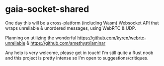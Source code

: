 # gaia-socket-shared

One day this will be a cross-platform (including Wasm) Websocket API that wraps unreliable & unordered messages, using WebRTC & UDP.

Planning on utilizing the wonderful https://github.com/kyren/webrtc-unreliable & https://github.com/amethyst/laminar

Any help is very welcome, please get in touch! I'm still quite a Rust noob and this project is pretty intense so I'm open to suggestions/critiques.